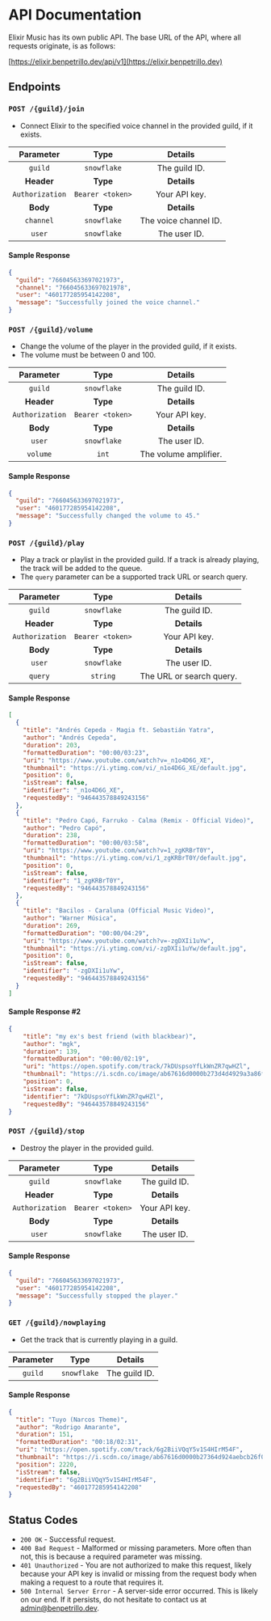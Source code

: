 # API Documentation

Elixir Music has its own public API. The base URL of the API, where all 
requests originate, is as follows:

[https://elixir.benpetrillo.dev/api/v1](https://elixir.benpetrillo.dev)

## Endpoints

### `POST /{guild}/join`

- Connect Elixir to the specified voice channel in the provided guild, if it exists.

|  **Parameter**  |     **Type**     |      **Details**      |
|:---------------:|:----------------:|:---------------------:|
|     `guild`     |   `snowflake`    |     The guild ID.     |
|   **Header**    |     **Type**     |      **Details**      |
| `Authorization` | `Bearer <token>` |     Your API key.     |
|    **Body**     |     **Type**     |      **Details**      |
|    `channel`    |   `snowflake`    | The voice channel ID. |
|     `user`      |   `snowflake`    |     The user ID.      |

#### Sample Response

```json
{
  "guild": "766045633697021973",
  "channel": "766045633697021978",
  "user": "460177285954142208",
  "message": "Successfully joined the voice channel."
}
```

### `POST /{guild}/volume`

- Change the volume of the player in the provided guild, if it exists.
- The volume must be between 0 and 100.

|  **Parameter**  |     **Type**     |      **Details**      |
|:---------------:|:----------------:|:---------------------:|
|     `guild`     |   `snowflake`    |     The guild ID.     |
|   **Header**    |     **Type**     |      **Details**      |
| `Authorization` | `Bearer <token>` |     Your API key.     |
|    **Body**     |     **Type**     |      **Details**      |
|     `user`      |   `snowflake`    |     The user ID.      |
|    `volume`     |      `int`       | The volume amplifier. |

#### Sample Response

```json
{
  "guild": "766045633697021973",
  "user": "460177285954142208",
  "message": "Successfully changed the volume to 45."
}
```

### `POST /{guild}/play`

- Play a track or playlist in the provided guild. If a track is already playing, the track will be added to the queue.
- The `query` parameter can be a supported track URL or search query.

|  **Parameter**  |     **Type**     |       **Details**        |
|:---------------:|:----------------:|:------------------------:|
|     `guild`     |   `snowflake`    |      The guild ID.       |
|   **Header**    |     **Type**     |       **Details**        |
| `Authorization` | `Bearer <token>` |      Your API key.       |
|    **Body**     |     **Type**     |       **Details**        |
|     `user`      |   `snowflake`    |       The user ID.       |
|     `query`     |     `string`     | The URL or search query. |

#### Sample Response

```json
[
  {
    "title": "Andrés Cepeda - Magia ft. Sebastián Yatra",
    "author": "Andrés Cepeda",
    "duration": 203,
    "formattedDuration": "00:00/03:23",
    "uri": "https://www.youtube.com/watch?v=_n1o4D6G_XE",
    "thumbnail": "https://i.ytimg.com/vi/_n1o4D6G_XE/default.jpg",
    "position": 0,
    "isStream": false,
    "identifier": "_n1o4D6G_XE",
    "requestedBy": "946443578849243156"
  },
  {
    "title": "Pedro Capó, Farruko - Calma (Remix - Official Video)",
    "author": "Pedro Capó",
    "duration": 238,
    "formattedDuration": "00:00/03:58",
    "uri": "https://www.youtube.com/watch?v=1_zgKRBrT0Y",
    "thumbnail": "https://i.ytimg.com/vi/1_zgKRBrT0Y/default.jpg",
    "position": 0,
    "isStream": false,
    "identifier": "1_zgKRBrT0Y",
    "requestedBy": "946443578849243156"
  },
  {
    "title": "Bacilos - Caraluna (Official Music Video)",
    "author": "Warner Música",
    "duration": 269,
    "formattedDuration": "00:00/04:29",
    "uri": "https://www.youtube.com/watch?v=-zgDXIi1uYw",
    "thumbnail": "https://i.ytimg.com/vi/-zgDXIi1uYw/default.jpg",
    "position": 0,
    "isStream": false,
    "identifier": "-zgDXIi1uYw",
    "requestedBy": "946443578849243156"
  }
]
```

#### Sample Response #2

```json
{
    "title": "my ex's best friend (with blackbear)",
    "author": "mgk",
    "duration": 139,
    "formattedDuration": "00:00/02:19",
    "uri": "https://open.spotify.com/track/7kDUspsoYfLkWnZR7qwHZl",
    "thumbnail": "https://i.scdn.co/image/ab67616d0000b273d4d4929a3a86fe2f9fadbd42",
    "position": 0,
    "isStream": false,
    "identifier": "7kDUspsoYfLkWnZR7qwHZl",
    "requestedBy": "946443578849243156"
}
```


### `POST /{guild}/stop`

- Destroy the player in the provided guild.

|  **Parameter**  |     **Type**     |  **Details**  |
|:---------------:|:----------------:|:-------------:|
|     `guild`     |   `snowflake`    | The guild ID. |
|   **Header**    |     **Type**     |  **Details**  |
| `Authorization` | `Bearer <token>` | Your API key. |
|    **Body**     |     **Type**     |  **Details**  |
|     `user`      |   `snowflake`    | The user ID.  |

#### Sample Response

```json
{
  "guild": "766045633697021973",
  "user": "460177285954142208",
  "message": "Successfully stopped the player."
}
```

### `GET /{guild}/nowplaying`

- Get the track that is currently playing in a guild.

| **Parameter** |     **Type**     |      **Details**      |
|:-------------:|:----------------:|:---------------------:|
|    `guild`    |   `snowflake`    |     The guild ID.     |

#### Sample Response

```json
{
  "title": "Tuyo (Narcos Theme)",
  "author": "Rodrigo Amarante",
  "duration": 151,
  "formattedDuration": "00:18/02:31",
  "uri": "https://open.spotify.com/track/6g2BiiVQqY5v1S4HIrM54F",
  "thumbnail": "https://i.scdn.co/image/ab67616d0000b27364d924aebcb26f08aac1bf3b",
  "position": 2220,
  "isStream": false,
  "identifier": "6g2BiiVQqY5v1S4HIrM54F",
  "requestedBy": "460177285954142208"
}
```

## Status Codes
- `200 OK` - Successful request.
- `400 Bad Request` - Malformed or missing parameters. More often than not, this is because a required parameter was missing.
- `401 Unauthorized` - You are not authorized to make this request, likely because your API key is invalid or missing from the request body when making a request to a route that requires it.
- `500 Internal Server Error` - A server-side error occurred. This is likely on our end. If it persists, do not hesitate to contact us at [admin@benpetrillo.dev](mailto:admin@benpetrillo.dev).